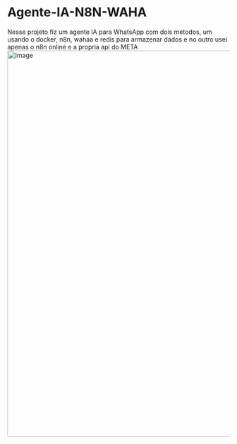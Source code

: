 # Agente-IA-N8N-WAHA
Nesse projeto fiz um agente IA para WhatsApp com dois metodos, um usando o docker, n8n, wahaa e redis para armazenar dados e no outro usei apenas o n8n online e a propria api do META
<img width="1844" height="875" alt="image" src="https://github.com/user-attachments/assets/62bf091e-7ecc-402a-a2d8-cdda9908c1fc" />
